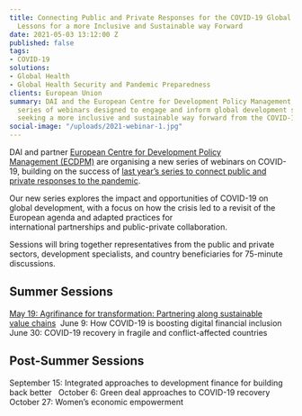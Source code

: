 ```yaml
---
title: Connecting Public and Private Responses for the COVID-19 Global Recovery -
  Lessons for a more Inclusive and Sustainable way Forward
date: 2021-05-03 13:12:00 Z
published: false
tags:
- COVID-19
solutions:
- Global Health
- Global Health Security and Pandemic Preparedness
clients: European Union
summary: DAI and the European Centre for Development Policy Management announced a
  series of webinars designed to engage and inform global development stakeholders
  seeking a more inclusive and sustainable way forward from the COVID-19 crisis.
social-image: "/uploads/2021-webinar-1.jpg"
---
```


DAI and partner [European Centre for Development Policy Management (ECDPM)](https://ecdpm.org/) are organising a new series of webinars on COVID-19, building on the success of [last year’s series to connect public and private responses to the pandemic](/news/webinar-series-connecting-public-and-private-responses-to-covid-19-and-its-impact-on-global-development).  

Our new series explores the impact and opportunities of COVID-19 on global development, with a focus on how the crisis led to a revisit of the European agenda and adapted practices for international partnerships and public-private collaboration.  

Sessions will bring together representatives from the public and private sectors, development specialists, and country beneficiaries for 75-minute discussions. 

## Summer Sessions 

[May 19: Agrifinance for transformation: Partnering along sustainable value chains](/2021-webinar-1.md) 
June 9: How COVID-19 is boosting digital financial inclusion 
June 30: COVID-19 recovery in fragile and conflict-affected countries 

## Post-Summer Sessions 

September 15: Integrated approaches to development finance for building back better  
October 6: Green deal approaches to COVID-19 recovery
October 27: Women’s economic empowerment   